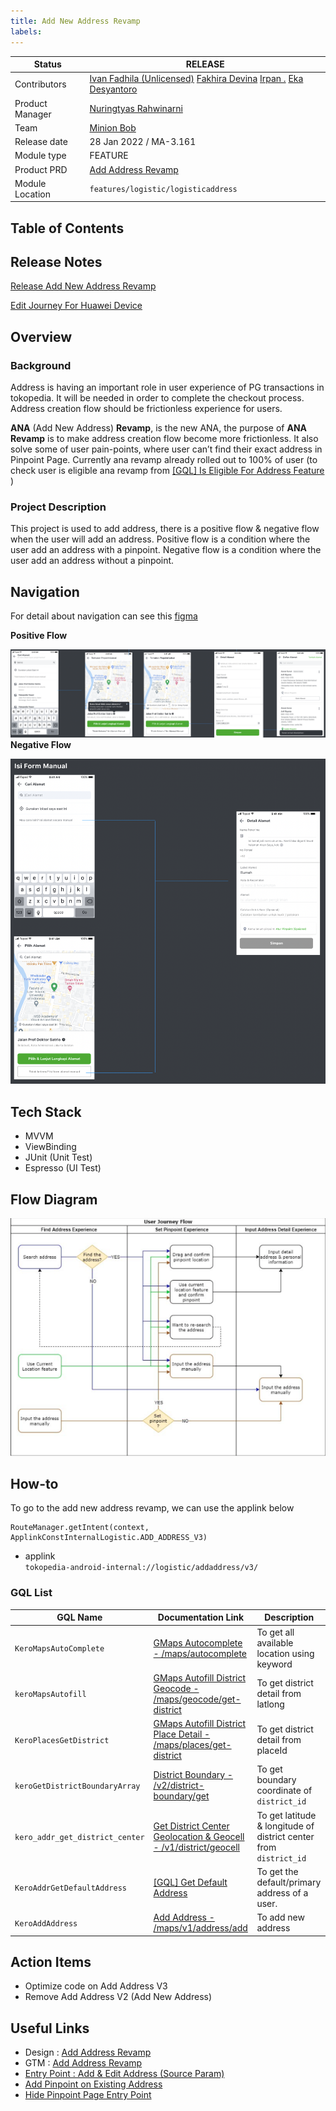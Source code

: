```yaml
---
title: Add New Address Revamp
labels:
---
```



| **Status** | ​<!--start status:GREEN-->RELEASE<!--end status--> |
| --- | --- |
| Contributors | [Ivan Fadhila (Unlicensed)](https://tokopedia.atlassian.net/wiki/people/5dd7516d58fc78100710fcea?ref=confluence) [Fakhira Devina](https://tokopedia.atlassian.net/wiki/people/61077e53b704b40068e80a8e?ref=confluence) [Irpan .](https://tokopedia.atlassian.net/wiki/people/6253578a3bf0f0007015669c?ref=confluence) [Eka Desyantoro](https://tokopedia.atlassian.net/wiki/people/6283196bd9ddcc006e9c7a85?ref=confluence) |
| Product Manager | [Nuringtyas Rahwinarni](https://tokopedia.atlassian.net/wiki/people/5f58b98ed2c77e0075ac9865?ref=confluence)  |
| Team | [Minion Bob](https://tokopedia.atlassian.net/people/team/2373d8a6-1afc-4f2a-aa7a-63855c273051) |
| Release date | ​28 Jan 2022 / ​<!--start status:GREY-->MA-3.161<!--end status-->  |
| Module type | ​<!--start status:YELLOW-->FEATURE<!--end status--> |
| Product PRD | [Add Address Revamp](https://docs.google.com/document/d/1FlZzJYqRsFuuJf-_jZdUQ3T1U3mipIehQ3Zvy8dEJfQ/edit#heading=h.6z6rqhcm3kop)  |
| Module Location | `features/logistic/logisticaddress` |

## Table of Contents

<!--toc-->

## Release Notes

<!--start expand:28 Jan 2022 (MA-3.161)-->
[Release Add New Address Revamp](https://docs.google.com/document/d/1FlZzJYqRsFuuJf-_jZdUQ3T1U3mipIehQ3Zvy8dEJfQ/edit#)
<!--end expand-->

<!--start expand:10 Feb 2023 (MA-3.208) (SA-2.138)-->
[Edit Journey For Huawei Device](https://docs.google.com/document/d/156V7TudzmolCvwQ8MQGoWOTDaHuHGSHxRVu-HqNQ7_E/edit?pli=1#heading=h.w51s9gpss7d9)
<!--end expand-->

## Overview

### Background

Address is having an important role in user experience of PG transactions in tokopedia. It will be needed in order to complete the checkout process. Address creation flow should be frictionless experience for users.

**ANA** (Add New Address) **Revamp**, is the new ANA, the purpose of **ANA Revamp** is to make address creation flow become more frictionless. It also solve some of user pain-points, where user can’t find their exact address in Pinpoint Page. Currently ana revamp already rolled out to 100% of user (to check user is eligible ana revamp from [[GQL] Is Eligible For Address Feature](/wiki/spaces/LG/pages/1416832716) )

### Project Description

This project is used to add address, there is a positive flow & negative flow when the user will add an address. Positive flow is a condition where the user add an address with a pinpoint. Negative flow is a condition where the user add an address without a pinpoint.

## Navigation

For detail about navigation can see this [figma](https://www.figma.com/file/e3ygzrs5pBsUuvKRPnHdoV/Address-v3.1---ANA-Revamp-%5BUX%5D?node-id=247%3A7813&t=ZipAkximkWfGD4em-0)

**Positive Flow**

![](../res/addnewaddress/Screen%20Shot%202023-02-16%20at%2009.21.11.png)  
**Negative Flow**

![](../res/addnewaddress/Screen%20Shot%202023-02-16%20at%2009.22.23.png)

## Tech Stack

- MVVM
- ViewBinding
- JUnit (Unit Test)
- Espresso (UI Test)

## Flow Diagram

![](../res/addnewaddress/Screen%20Shot%202021-04-22%20at%2008.23.24.png)

## How-to

To go to the add new address revamp, we can use the applink below



```
RouteManager.getIntent(context, ApplinkConstInternalLogistic.ADD_ADDRESS_V3)
```

- applink  
`tokopedia-android-internal://logistic/addaddress/v3/`

### GQL List



| **GQL Name** | **Documentation Link** | **Description** |
| --- | --- | --- |
| `KeroMapsAutoComplete` | [GMaps Autocomplete - /maps/autocomplete](/wiki/spaces/LG/pages/586482573)  | To get all available location using keyword |
| `keroMapsAutofill` | [GMaps Autofill District Geocode - /maps/geocode/get-district](/wiki/spaces/LG/pages/694818899)  | To get district detail from latlong |
| `KeroPlacesGetDistrict` | [GMaps Autofill District Place Detail - /maps/places/get-district](/wiki/spaces/LG/pages/694750060)  | To get district detail from placeId |
| `keroGetDistrictBoundaryArray` | [District Boundary - /v2/district-boundary/get](/wiki/spaces/LG/pages/586909442)  | To get boundary coordinate of `district_id` |
| `kero_addr_get_district_center` | [Get District Center Geolocation & Geocell - /v1/district/geocell](/wiki/spaces/LG/pages/1811317845)  | To get latitude & longitude of district center from `district_id` |
| `KeroAddrGetDefaultAddress` | [[GQL] Get Default Address](/wiki/spaces/LG/pages/1548849560)  | To get the default/primary address of a user. |
| `KeroAddAddress` | [Add Address - /maps/v1/address/add](/wiki/spaces/LG/pages/571965659)  | To add new address |

## Action Items

- Optimize code on Add Address V3
- Remove Add Address V2 (Add New Address)

## Useful Links

- Design : [Add Address Revamp](https://www.figma.com/file/8JT5Va3Bxgk2fAiX0pAn3y/Address-v3.3---Share-Address?node-id=732%3A85129&t=BsNPGPAHJMDhxXyo-0)
- GTM : [Add Address Revamp](https://mynakama.tokopedia.com/datatracker/requestdetail/view/1137)
- [Entry Point : Add & Edit Address (Source Param)](/wiki/spaces/PA/pages/2034631658)
- [Add Pinpoint on Existing Address](/wiki/spaces/PA/pages/2052849693/Add+Pinpoint+on+Existing+Address)
- [Hide Pinpoint Page Entry Point](/wiki/spaces/PA/pages/2092339526/Hide+Pinpoint+Page+Entry+Point)